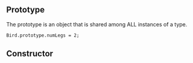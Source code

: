 ## Prototype

The prototype is an object that is shared among ALL instances of a type.

    Bird.prototype.numLegs = 2;

## Constructor